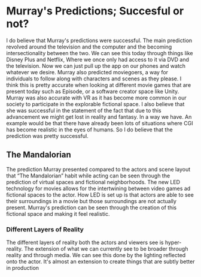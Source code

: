 <title>Analysis of Murray's Essay</title>
<h1>Murray's Predictions; Succesful or not?</h1>
I do believe that Murray's predictions were successful. The main prediction revolved around the television and the computer and the becoming intersectionality between the two. We can see this today through things like Disney Plus and Netflix, Where we once only had access to it via DVD and the television. Now we can just pull up the app on our phones and watch whatever we desire. Murray also predicted moviegoers, a way for individuals to follow along with characters and scenes as they please. I think this is pretty accurate when looking at different movie games that are present today such as Episode, or a software creator space like Unity. Murray was also accurate with VR as it has become more common in our society to participate in the explorable fictional space. I also believe that she was successful in the statement of the fact that due to this advancement we might get lost in reality and fantasy. In a way we have. An example would be that there have already been lots of situations where CGI has become realistic in the eyes of humans. So I do believe that the prediction was pretty successful. 

<h2>The Mandalorian</h2>
The prediction Murray presented compared to the actors and scene layout that “The Mandalorian” habit while acting can be seen through the prediction of virtual spaces and fictional neighborhoods. The new LED technology for movies allows for the intertwining between video games ad fictional spaces to the actor. How LED is set up is that actors are able to see their surroundings in a movie but those surroundings are not actually present. Murray's prediction can be seen through the creation of this fictional space and making it feel realistic. 

<h3> Different Layers of Reality </h3>
The different layers of reality both the actors and viewers see is hyper-reality. The extension of what we can currently see to be broader through reality and through media. We can see this done by the lighting reflected onto the actor. It's almost an extension to create things that are subtly better in production
